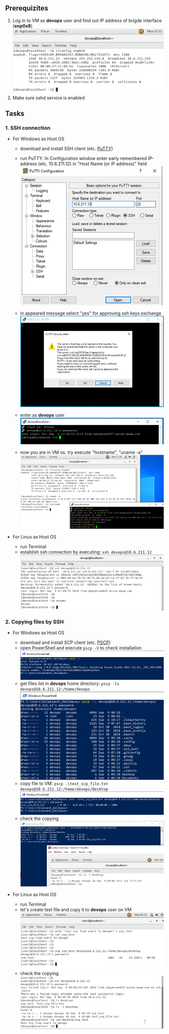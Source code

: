 ## Prerequizites
1. Log in to VM as **devops** user and find out IP address of brigde interface (**enp0s8**)  
![](images/1_get_vm_ip.PNG)
2. Make sure sshd service is enabled
  
## Tasks

### 1. SSH connection
  - For Windows as Host OS  
    - download and install SSH client (etc. [PuTTY](https://www.putty.org/))  
    - run PuTTY. In Configuration window enter early remembered IP-address (etc. 10.6.211.12) in "Host Name (or IP address)" field  
    ![](images/2_enter_ip.PNG)  

    - in appeared message select "yes" for approving ssh keys exchange  
    ![](images/3_accept_key.PNG)  

    - enter as **devops** user  
    ![](images/4_log_in.PNG)  

    - now you are in VM os. try execute "hostname", "uname -a"  
    ![](images/5_result.PNG)  


  - For Linux as Host OS
    - run Terminal
    - establish ssh connection by executing: `ssh devops@10.6.211.12`  
    ![](images/6_ssh_linux2linux.PNG)  
  
  
### 2. Copying files by SSH
  - For Windows as Host OS  
    - download and install SCP client (etc. [PSCP](https://the.earth.li/~sgtatham/putty/latest/w64/pscp.exe))  
    - open PowerShell and execute `pscp -V` to check installation  
    ![](images/7_pscp_check_v.PNG)  
    - get files list in **devops** home directory: `pscp -ls devops@10.6.211.12:/home/devops`  
    ![](images/8_pscp_ls.PNG)  
    - copy file to VM: `pscp .\test_scp_file.txt devops@10.6.211.12:/home/devops/Desktop`  
    ![](images/9_pscp_copy.PNG)  
    - check the copying  
    ![](images/10_pscp_check.PNG)  


  - For Linux as Host OS
    - run Terminal
    - let's create test file and copy it to **devops** user on VM  
    ![](images/11_scp_linux2linux.PNG)  
    - check the copying  
    ![](images/12_scp_check.PNG)  




